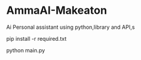 # AmmaAI-Makeaton
Ai Personal assistant using python,library and API,s







pip install -r required.txt







python main.py

